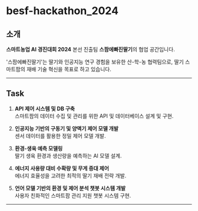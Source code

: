 # besf-hackathon_2024

## 소개

**스마트농업 AI 경진대회 2024** 본선 진출팀 **스팜에빠진딸기**의 협업 공간입니다.

'스팜에빠진딸기'는 딸기와 인공지능 연구 경험을 보유한 산-학-농 협력팀으로, 딸기 스마트팜의 재배 기술 혁신을 목표로 하고 있습니다.

---

## Task

1. **API 제어 시스템 및 DB 구축**  
   스마트팜의 데이터 수집 및 관리를 위한 API 및 데이터베이스 설계 및 구현.

2. **인공지능 기반의 구동기 및 양액기 제어 모델 개발**  
   센서 데이터를 활용한 정밀 제어 모델 개발.

3. **환경-생육 예측 모델링**  
   딸기 생육 환경과 생산량을 예측하는 AI 모델 설계.

4. **에너지 사용량 대비 수확량 및 무게 증대 제어**  
   에너지 효율성을 고려한 최적의 딸기 재배 전략 개발.

5. **언어 모델 기반의 환경 및 제어 분석 챗봇 시스템 개발**  
   사용자 친화적인 스마트팜 관리 지원 챗봇 시스템 구현.

---
